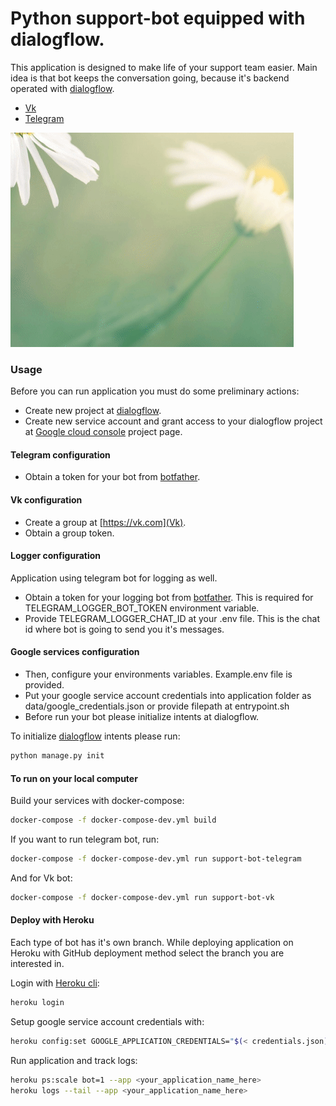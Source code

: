 # Python support-bot equipped with dialogflow.

This application is designed to make life of your support team easier. 
Main idea is that bot keeps the conversation going, because it's backend operated with [dialogflow](https://dialogflow.com/).

* [Vk](https://vk.com)
* [Telegram](https://telegram.org/)

![](data/bot_example.gif)

### Usage

Before you can run application you must do some preliminary actions:

* Create new project at [dialogflow](https://dialogflow.com/).
* Create new service account and grant access to your dialogflow project at [Google cloud console](https://console.cloud.google.com) project 
page.

#### Telegram configuration
* Obtain a token for your bot from [botfather](https://core.telegram.org/bots).

#### Vk configuration
* Create a group at [https://vk.com](Vk).
* Obtain a group token.

#### Logger configuration
Application using telegram bot for logging as well.
* Obtain a token for your logging bot from [botfather](https://core.telegram.org/bots). This is required for 
TELEGRAM_LOGGER_BOT_TOKEN environment variable.
* Provide TELEGRAM_LOGGER_CHAT_ID at your .env file. This is the chat id where bot is going to send you it's messages.

#### Google services configuration
* Then, configure your environments variables. Example.env file is provided.
* Put your google service account credentials into application folder as data/google_credentials.json
or provide filepath at entrypoint.sh
* Before run your bot please initialize intents at dialogflow.

To initialize [dialogflow](https://dialogflow.com/) intents please run:
```bash
python manage.py init
```

#### To run on your local computer
Build your services with docker-compose:
```bash
docker-compose -f docker-compose-dev.yml build
```
If you want to run telegram bot, run:
```bash
docker-compose -f docker-compose-dev.yml run support-bot-telegram
```
And for Vk bot:
```bash
docker-compose -f docker-compose-dev.yml run support-bot-vk
```

#### Deploy with Heroku
Each type of bot has it's own branch. 
While deploying application on Heroku with GitHub deployment method select the branch you are interested in.

Login with [Heroku cli](https://devcenter.heroku.com/articles/heroku-cli):
```bash
heroku login
```

Setup google service account credentials with:
```bash
heroku config:set GOOGLE_APPLICATION_CREDENTIALS="$(< credentials.json)"
```

Run application and track logs:
```bash
heroku ps:scale bot=1 --app <your_application_name_here>
heroku logs --tail --app <your_application_name_here>
```